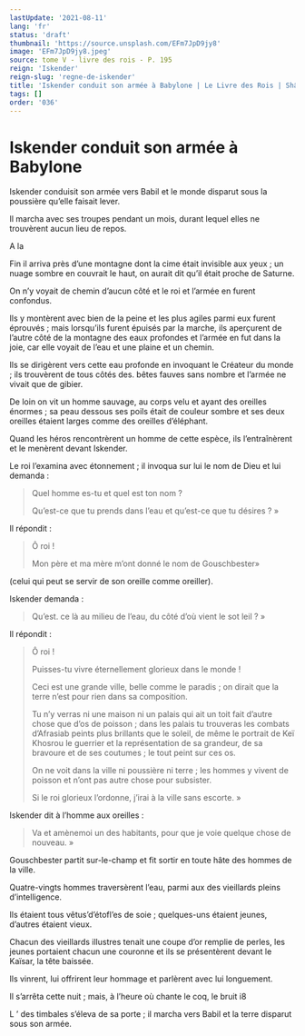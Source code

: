 ```yaml
---
lastUpdate: '2021-08-11'
lang: 'fr'
status: 'draft'
thumbnail: 'https://source.unsplash.com/EFm7JpD9jy8'
image: 'EFm7JpD9jy8.jpeg'
source: tome V - livre des rois - P. 195
reign: 'Iskender'
reign-slug: 'regne-de-iskender'
title: 'Iskender conduit son armée à Babylone | Le Livre des Rois | Shâhnâmeh'
tags: []
order: '036'
---
```


<!-- LTeX: language=fr -->

# Iskender conduit son armée à Babylone

Iskender conduisit son armée vers Babil et le monde disparut sous la poussière qu’elle faisait lever.

Il marcha avec ses troupes pendant un mois, durant lequel elles ne trouvèrent aucun lieu de repos.

A la

Fin il arriva près d’une montagne dont la cime était invisible aux yeux ; un nuage sombre en couvrait le haut, on aurait dit qu’il était proche de Saturne.

On n’y voyait de chemin d’aucun côté et le roi et l’armée en furent confondus.

Ils y montèrent avec bien de la peine et les plus agiles parmi eux furent éprouvés ; mais lorsqu’ils furent épuisés par la marche, ils aperçurent de l’autre côté de la montagne des eaux profondes et l’armée en fut dans la joie, car elle voyait de l’eau et une plaine et un chemin.

Ils se dirigèrent vers cette eau profonde en invoquant le Créateur du monde ; ils trouvèrent de tous côtés des. bêtes fauves sans nombre et l’armée ne vivait que de gibier.

De loin on vit un homme sauvage, au corps velu et ayant des oreilles énormes ; sa peau dessous ses poils était de couleur sombre et ses deux oreilles étaient larges comme des oreilles d’éléphant.

Quand les héros rencontrèrent un homme de cette espèce, ils l’entraînèrent et le menèrent devant Iskender.

Le roi l’examina avec étonnement ; il invoqua sur lui le nom de Dieu et lui demanda :

> Quel homme es-tu et quel est ton nom ?
>
> Qu’est-ce que tu prends dans l’eau et qu’est-ce que tu désires ? »

Il répondit :

> Ô roi !
>
> Mon père et ma mère m’ont donné le nom de Gouschbester»

(celui qui peut se servir de son oreille comme oreiller).

Iskender demanda :

> Qu’est. ce là au milieu de l’eau, du côté d’où vient le sot leil ? »

Il répondit :

> Ô roi !
>
> Puisses-tu vivre éternellement glorieux dans le monde !
>
> Ceci est une grande ville, belle comme le paradis ; on dirait que la terre n’est pour rien dans sa composition.
>
> Tu n’y verras ni une maison ni un palais qui ait un toit fait d’autre chose que d’os de poisson ; dans les palais tu trouveras les combats d’Afrasiab peints plus brillants que le soleil, de même le portrait de Keï Khosrou le guerrier et la représentation de sa grandeur, de sa bravoure et de ses coutumes ; le tout peint sur ces os.
>
> On ne voit dans la ville ni poussière ni terre ; les hommes y vivent de poisson et n’ont pas autre chose pour subsister.
>
> Si le roi glorieux l’ordonne, j’irai à la ville sans escorte. »

Iskender dit à l’homme aux oreilles :

> Va et amènemoi un des habitants, pour que je voie quelque chose de nouveau. »

Gouschbester partit sur-le-champ et fit sortir en toute hâte des hommes de la ville.

Quatre-vingts hommes traversèrent l’eau, parmi aux des vieillards pleins d’intelligence.

Ils étaient tous vêtus’d’étofl’es de soie ; quelques-uns étaient jeunes, d’autres étaient vieux.

Chacun des vieillards illustres tenait une coupe d’or remplie de perles, les jeunes portaient chacun une couronne et ils se présentèrent devant le Kaïsar, la tête baissée.

Ils vinrent, lui offrirent leur hommage et parlèrent avec lui longuement.

Il s’arrêta cette nuit ; mais, à l’heure où chante le coq, le bruit i8

L ’
des timbales s’éleva de sa porte ; il marcha vers Babil et la terre disparut sous son armée.
